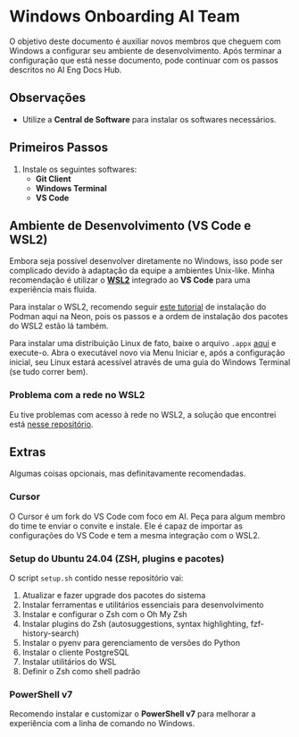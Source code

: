 # Windows Onboarding AI Team

O objetivo deste documento é auxiliar novos membros que cheguem com Windows a configurar seu ambiente de desenvolvimento. Após terminar a configuração que está nesse documento, pode continuar com os passos descritos no AI Eng Docs Hub.

## Observações
- Utilize a **Central de Software** para instalar os softwares necessários.

## Primeiros Passos
1. Instale os seguintes softwares:
   - **Git Client**
   - **Windows Terminal**
   - **VS Code**

## Ambiente de Desenvolvimento (VS Code e WSL2)
Embora seja possível desenvolver diretamente no Windows, isso pode ser complicado devido à adaptação da equipe a ambientes Unix-like. Minha recomendação é utilizar o **[WSL2](https://learn.microsoft.com/pt-br/windows/wsl/install)** integrado ao **VS Code** para uma experiência mais fluida.

Para instalar o WSL2, recomendo seguir [este tutorial](https://drive.google.com/file/d/1-RrB01Yrr5svAGy0sPaRNa4L34dralqc/view) de instalação do Podman aqui na Neon, pois os passos e a ordem de instalação dos pacotes do WSL2 estão lá também.

Para instalar uma distribuição Linux de fato, baixe o arquivo `.appx` [aqui](https://learn.microsoft.com/pt-br/windows/wsl/install-manual#downloading-distributions) e execute-o. Abra o executável novo via Menu Iniciar e, após a configuração inicial, seu Linux estará acessível através de uma guia do Windows Terminal (se tudo correr bem).

### Problema com a rede no WSL2
Eu tive problemas com acesso à rede no WSL2, a solução que encontrei está [nesse repositório](https://github.com/joaooliveira-neon/WSL2-network-fix).

## Extras
Algumas coisas opcionais, mas definitavamente recomendadas.

### Cursor
O Cursor é um fork do VS Code com foco em AI. Peça para algum membro do time te enviar o convite e instale. Ele é capaz de importar as configurações do VS Code e tem a mesma integração com o WSL2.

### Setup do Ubuntu 24.04 (ZSH, plugins e pacotes)
O script `setup.sh` contido nesse repositório vai:
1. Atualizar e fazer upgrade dos pacotes do sistema
2. Instalar ferramentas e utilitários essenciais para desenvolvimento
3. Instalar e configurar o Zsh com o Oh My Zsh
4. Instalar plugins do Zsh (autosuggestions, syntax highlighting, fzf-history-search)
5. Instalar o pyenv para gerenciamento de versões do Python
6. Instalar o cliente PostgreSQL
7. Instalar utilitários do WSL
8. Definir o Zsh como shell padrão

### PowerShell v7
Recomendo instalar e customizar o **PowerShell v7** para melhorar a experiência com a linha de comando no Windows.
